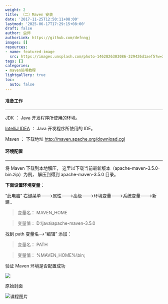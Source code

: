 ```yaml
---
weight: 2
title: （二）Maven 安装
date: '2017-11-25T12:50:11+08:00'
lastmod: '2025-06-17T17:29:15+08:00'
draft: false
author: 虫师
authorLink: https://github.com/defnngj
images: []
resources:
- name: featured-image
  src: https://images.unsplash.com/photo-1462826303086-329426d1aef5?w=300
tags: []
categories:
- maven简明教程
lightgallery: true
toc:
  auto: false
---
```





#### 准备工作
---

[JDK](/selenium_java/install-java/) ： Java 开发程序所使用的环境。

[IntelliJ IDEA](/idea/) ： Java 开发程序所使用的 IDE。

Maven ： 下载地址 http://maven.apache.org/download.cgi

#### 环境配置
----
将 Maven 下载到本地解压， 这里以下载当前最新版本（apache-maven-3.5.0-bin.zip）为例， 解压到得到 apache-maven-3.5.0 目录。

__下面设置环境变量__：

“此电脑” 右键菜单--->属性--->高级--->环境变量--->系统变量--->新建..

> 变量名： MAVEN_HOME

>  变量值： D:\java\apache-maven-3.5.0


找到 path 变量名—>“编辑” 添加：

> 变量名： PATH

> 变量值： %MAVEN_HOME%\bin;

验证 Maven 环境是否配置成功

![](http://img.testclass.net/maven_version.png)




原始封面

![课程图片](https://images.unsplash.com/photo-1462826303086-329426d1aef5?w=300)

